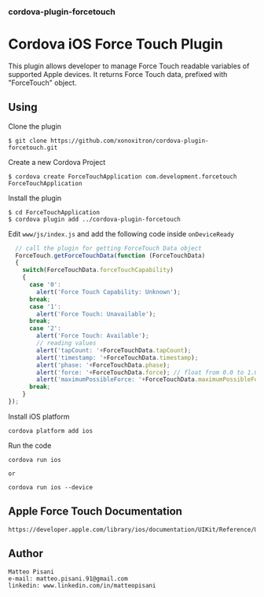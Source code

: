 ### cordova-plugin-forcetouch
# Cordova iOS Force Touch Plugin

This plugin allows developer to manage Force Touch readable variables of supported Apple devices.
It returns Force Touch data, prefixed with "ForceTouch" object.

## Using
Clone the plugin

    $ git clone https://github.com/xonoxitron/cordova-plugin-forcetouch.git

Create a new Cordova Project

    $ cordova create ForceTouchApplication com.development.forcetouch ForceTouchApplication

Install the plugin

    $ cd ForceTouchApplication
    $ cordova plugin add ../cordova-plugin-forcetouch


Edit `www/js/index.js` and add the following code inside `onDeviceReady`

```js
  // call the plugin for getting ForceTouch Data object
  ForceTouch.getForceTouchData(function (ForceTouchData)
  {
    switch(ForceTouchData.forceTouchCapability)
    {
      case '0':
        alert('Force Touch Capability: Unknown');
      break;
      case '1':
        alert('Force Touch: Unavailable');
      break;
      case '2':
        alert('Force Touch: Available');
        // reading values
        alert('tapCount: '+ForceTouchData.tapCount);
        alert('timestamp: '+ForceTouchData.timestamp);
        alert('phase: '+ForceTouchData.phase);
        alert('force: '+ForceTouchData.force); // float from 0.0 to 1.0
        alert('maximumPossibleForce: '+ForceTouchData.maximumPossibleForce); // float
      break;
    }
});
```
Install iOS platform

    cordova platform add ios

Run the code

    cordova run ios

    or

    cordova run ios --device

## Apple Force Touch Documentation
```
https://developer.apple.com/library/ios/documentation/UIKit/Reference/UITouch_Class/index.html
```

## Author
```
Matteo Pisani
e-mail: matteo.pisani.91@gmail.com
linkedin: www.linkedin.com/in/matteopisani
```

